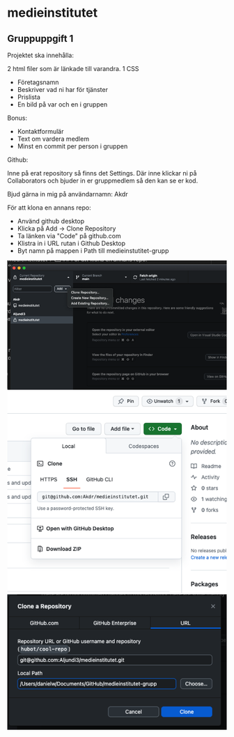 # medieinstitutet

## Gruppuppgift 1

Projektet ska innehålla:

2 html filer som är länkade till varandra.
1 CSS 

- Företagsnamn
- Beskriver vad ni har för tjänster
- Prislista
- En bild på var och en i gruppen

Bonus:
- Kontaktformulär
- Text om vardera medlem
- Minst en commit per person i gruppen

Github:

Inne på erat repository så finns det Settings. Där inne klickar ni på Collaborators och bjuder in er gruppmedlem så den kan se er kod.

Bjud gärna in mig på användarnamn: Akdr

För att klona en annans repo:
- Använd github desktop
- Klicka på Add -> Clone Repository
- Ta länken  via "Code" på github.com
- Klistra in i URL rutan i Github Desktop
- Byt namn på mappen i Path till medieinstutitet-grupp

![Steg 1](steg1.png)
![Steg 2](steg2.png)
![Steg 3](steg3.png)
